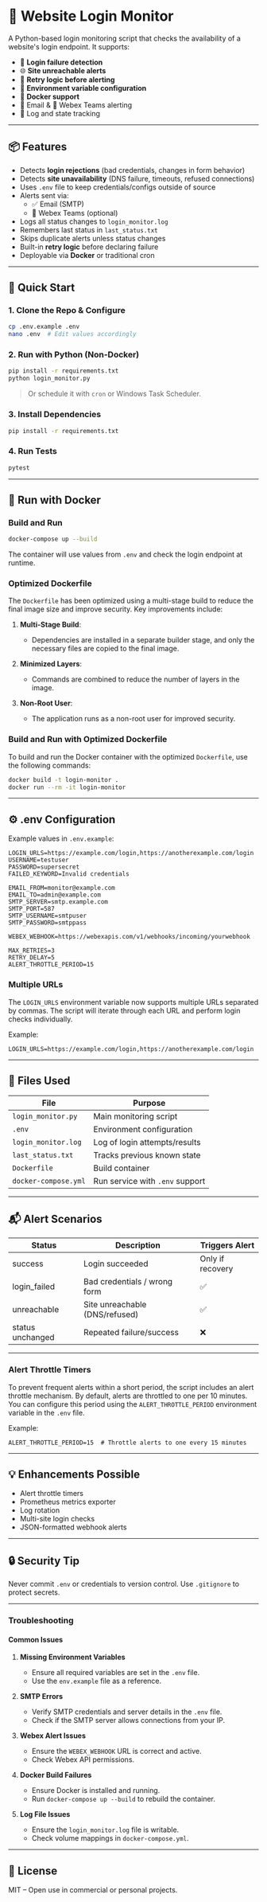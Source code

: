 # 🔐 Website Login Monitor

A Python-based login monitoring script that checks the availability of a website's login endpoint. It supports:

- 🚫 **Login failure detection**
- 🌐 **Site unreachable alerts**
- 🔁 **Retry logic before alerting**
- 🔐 **Environment variable configuration**
- 🐳 **Docker support**
- 📧 Email & 💬 Webex Teams alerting
- 📝 Log and state tracking

---

## 📦 Features

- Detects **login rejections** (bad credentials, changes in form behavior)
- Detects **site unavailability** (DNS failure, timeouts, refused connections)
- Uses `.env` file to keep credentials/configs outside of source
- Alerts sent via:
  - ✅ Email (SMTP)
  - 💬 Webex Teams (optional)
- Logs all status changes to `login_monitor.log`
- Remembers last status in `last_status.txt`
- Skips duplicate alerts unless status changes
- Built-in **retry logic** before declaring failure
- Deployable via **Docker** or traditional cron

---

## 🚀 Quick Start

### 1. Clone the Repo & Configure

```bash
cp .env.example .env
nano .env  # Edit values accordingly
```

### 2. Run with Python (Non-Docker)

```bash
pip install -r requirements.txt
python login_monitor.py
```

> Or schedule it with `cron` or Windows Task Scheduler.

### 3. Install Dependencies

```bash
pip install -r requirements.txt
```

### 4. Run Tests

```bash
pytest
```

---

## 🐳 Run with Docker

### Build and Run

```bash
docker-compose up --build
```

The container will use values from `.env` and check the login endpoint at runtime.

### Optimized Dockerfile

The `Dockerfile` has been optimized using a multi-stage build to reduce the final image size and improve security. Key improvements include:

1. **Multi-Stage Build**:
   - Dependencies are installed in a separate builder stage, and only the necessary files are copied to the final image.

2. **Minimized Layers**:
   - Commands are combined to reduce the number of layers in the image.

3. **Non-Root User**:
   - The application runs as a non-root user for improved security.

### Build and Run with Optimized Dockerfile

To build and run the Docker container with the optimized `Dockerfile`, use the following commands:

```bash
docker build -t login-monitor .
docker run --rm -it login-monitor
```

---

## ⚙️ .env Configuration

Example values in `.env.example`:

```env
LOGIN_URLS=https://example.com/login,https://anotherexample.com/login
USERNAME=testuser
PASSWORD=supersecret
FAILED_KEYWORD=Invalid credentials

EMAIL_FROM=monitor@example.com
EMAIL_TO=admin@example.com
SMTP_SERVER=smtp.example.com
SMTP_PORT=587
SMTP_USERNAME=smtpuser
SMTP_PASSWORD=smtppass

WEBEX_WEBHOOK=https://webexapis.com/v1/webhooks/incoming/yourwebhook

MAX_RETRIES=3
RETRY_DELAY=5
ALERT_THROTTLE_PERIOD=15
```

### Multiple URLs

The `LOGIN_URLS` environment variable now supports multiple URLs separated by commas. The script will iterate through each URL and perform login checks individually.

Example:

```env
LOGIN_URLS=https://example.com/login,https://anotherexample.com/login
```

---

## 📝 Files Used

| File                | Purpose                          |
|---------------------|----------------------------------|
| `login_monitor.py`  | Main monitoring script           |
| `.env`              | Environment configuration        |
| `login_monitor.log` | Log of login attempts/results    |
| `last_status.txt`   | Tracks previous known state      |
| `Dockerfile`        | Build container                  |
| `docker-compose.yml`| Run service with `.env` support  |

---

## 📬 Alert Scenarios

| Status          | Description                     | Triggers Alert |
|-----------------|----------------------------------|----------------|
| success         | Login succeeded                  | Only if recovery |
| login_failed    | Bad credentials / wrong form     | ✅             |
| unreachable     | Site unreachable (DNS/refused)   | ✅             |
| status unchanged| Repeated failure/success         | ❌             |

---

### Alert Throttle Timers

To prevent frequent alerts within a short period, the script includes an alert throttle mechanism. By default, alerts are throttled to one per 10 minutes. You can configure this period using the `ALERT_THROTTLE_PERIOD` environment variable in the `.env` file.

Example:

```env
ALERT_THROTTLE_PERIOD=15  # Throttle alerts to one every 15 minutes
```

---

## 💡 Enhancements Possible

- Alert throttle timers
- Prometheus metrics exporter
- Log rotation
- Multi-site login checks
- JSON-formatted webhook alerts

---

## 🔒 Security Tip

Never commit `.env` or credentials to version control. Use `.gitignore` to protect secrets.

---

### Troubleshooting

#### Common Issues

1. **Missing Environment Variables**
   - Ensure all required variables are set in the `.env` file.
   - Use the `env.example` file as a reference.

2. **SMTP Errors**
   - Verify SMTP credentials and server details in the `.env` file.
   - Check if the SMTP server allows connections from your IP.

3. **Webex Alert Issues**
   - Ensure the `WEBEX_WEBHOOK` URL is correct and active.
   - Check Webex API permissions.

4. **Docker Build Failures**
   - Ensure Docker is installed and running.
   - Run `docker-compose up --build` to rebuild the container.

5. **Log File Issues**
   - Ensure the `login_monitor.log` file is writable.
   - Check volume mappings in `docker-compose.yml`.

---

## 🧾 License

MIT – Open use in commercial or personal projects.
